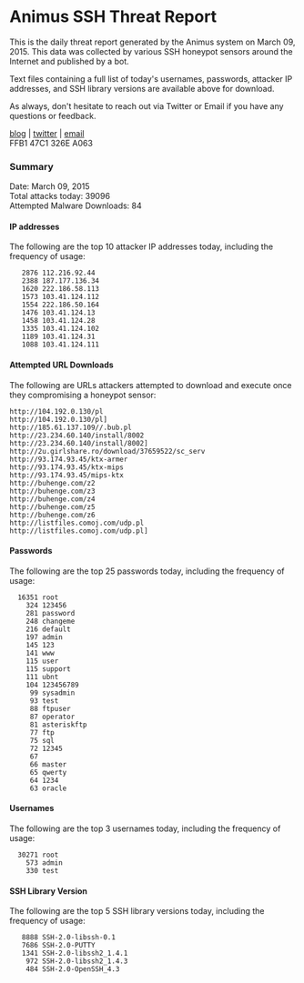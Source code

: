 # Animus SSH Threat Report

This is the daily threat report generated by the Animus system on March 09, 2015. This data was collected by various SSH honeypot sensors around the Internet and published by a bot.  

Text files containing a full list of today's usernames, passwords, attacker IP addresses, and SSH library versions are available above for download.  

As always, don't hesitate to reach out via Twitter or Email if you have any questions or feedback.  

[blog](http://morris.guru) | [twitter](https://twitter.com/andrew___morris) | [email](mailto:andrew@morris.guru)  
FFB1 47C1 326E A063  

### Summary

Date: March 09, 2015  
Total attacks today: 39096  
Attempted Malware Downloads: 84 

#### IP addresses
The following are the top 10 attacker IP addresses today, including the frequency of usage:
```
   2876 112.216.92.44
   2388 187.177.136.34
   1620 222.186.58.113
   1573 103.41.124.112
   1554 222.186.50.164
   1476 103.41.124.13
   1458 103.41.124.28
   1335 103.41.124.102
   1189 103.41.124.31
   1088 103.41.124.111
```

#### Attempted URL Downloads
The following are URLs attackers attempted to download and execute once they compromising a honeypot sensor:
```
http://104.192.0.130/pl
http://104.192.0.130/pl]
http://185.61.137.109//.bub.pl
http://23.234.60.140/install/8002
http://23.234.60.140/install/8002]
http://2u.girlshare.ro/download/37659522/sc_serv
http://93.174.93.45/ktx-armer
http://93.174.93.45/ktx-mips
http://93.174.93.45/mips-ktx
http://buhenge.com/z2
http://buhenge.com/z3
http://buhenge.com/z4
http://buhenge.com/z5
http://buhenge.com/z6
http://listfiles.comoj.com/udp.pl
http://listfiles.comoj.com/udp.pl]
```

#### Passwords
The following are the top 25 passwords today, including the frequency of usage:
```
  16351 root
    324 123456
    281 password
    248 changeme
    216 default
    197 admin
    145 123
    141 www
    115 user
    115 support
    111 ubnt
    104 123456789
     99 sysadmin
     93 test
     88 ftpuser
     87 operator
     81 asteriskftp
     77 ftp
     75 sql
     72 12345
     67 
     66 master
     65 qwerty
     64 1234
     63 oracle
```

#### Usernames
The following are the top 3 usernames today, including the frequency of usage:
```
  30271 root
    573 admin
    330 test
```

#### SSH Library Version
The following are the top 5 SSH library versions today, including the frequency of usage:
```
   8888 SSH-2.0-libssh-0.1
   7686 SSH-2.0-PUTTY
   1341 SSH-2.0-libssh2_1.4.1
    972 SSH-2.0-libssh2_1.4.3
    484 SSH-2.0-OpenSSH_4.3
```
